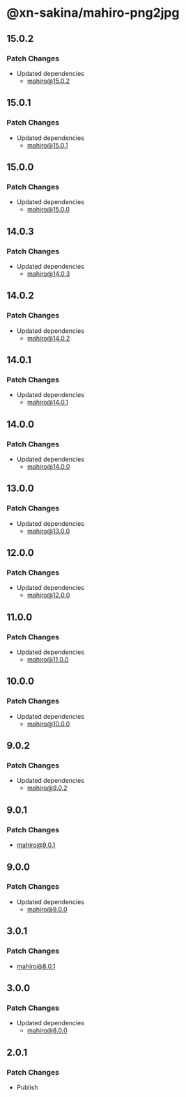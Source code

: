 # @xn-sakina/mahiro-png2jpg

## 15.0.2

### Patch Changes

- Updated dependencies
  - mahiro@15.0.2

## 15.0.1

### Patch Changes

- Updated dependencies
  - mahiro@15.0.1

## 15.0.0

### Patch Changes

- Updated dependencies
  - mahiro@15.0.0

## 14.0.3

### Patch Changes

- Updated dependencies
  - mahiro@14.0.3

## 14.0.2

### Patch Changes

- Updated dependencies
  - mahiro@14.0.2

## 14.0.1

### Patch Changes

- Updated dependencies
  - mahiro@14.0.1

## 14.0.0

### Patch Changes

- Updated dependencies
  - mahiro@14.0.0

## 13.0.0

### Patch Changes

- Updated dependencies
  - mahiro@13.0.0

## 12.0.0

### Patch Changes

- Updated dependencies
  - mahiro@12.0.0

## 11.0.0

### Patch Changes

- Updated dependencies
  - mahiro@11.0.0

## 10.0.0

### Patch Changes

- Updated dependencies
  - mahiro@10.0.0

## 9.0.2

### Patch Changes

- Updated dependencies
  - mahiro@9.0.2

## 9.0.1

### Patch Changes

- mahiro@9.0.1

## 9.0.0

### Patch Changes

- Updated dependencies
  - mahiro@9.0.0

## 3.0.1

### Patch Changes

- mahiro@8.0.1

## 3.0.0

### Patch Changes

- Updated dependencies
  - mahiro@8.0.0

## 2.0.1

### Patch Changes

- Publish
